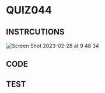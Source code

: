 # QUIZ044

## INSTRCUTIONS

![Screen Shot 2023-02-28 at 9 48 34](https://user-images.githubusercontent.com/111761417/221723432-29bf3234-495d-4648-a6c7-30594ae68d9f.png)

## CODE


## TEST
